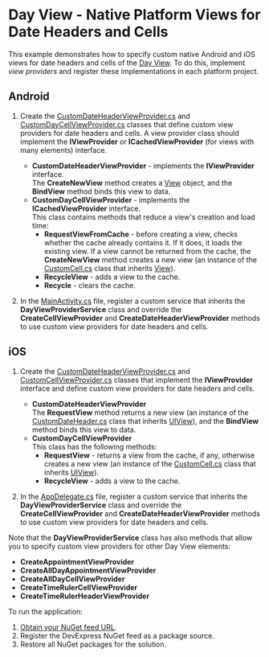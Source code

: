 # Day View - Native Platform Views for Date Headers and Cells
This example demonstrates how to specify custom native Android and iOS views for date headers and cells of the [Day View](https://docs.devexpress.com/MobileControls/400677/xamarin-forms/scheduler/views/views#day-view). To do this, implement *view providers* and register these implementations in each platform project.

## Android 
1. Create the [CustomDateHeaderViewProvider.cs](./CustomDayViewProviders.Android/CustomViewProviders/CustomDateHeaderViewProvider.cs) and [CustomDayCellViewProvider.cs](./CustomDayViewProviders.Android/CustomViewProviders/CustomDayCellViewProvider.cs) classes that define custom view providers for date headers and cells. A view provider class should implement the **IViewProvider** or **ICachedViewProvider** (for views with many elements) interface. 
    - **CustomDateHeaderViewProvider** - implements the **IViewProvider** interface.  
    The **CreateNewView** method creates a [View](https://docs.microsoft.com/en-us/dotnet/api/android.views.view?view=xamarin-android-sdk-9) object, and the **BindView** method binds this view to data.
    - **CustomDayCellViewProvider** - implements the **ICachedViewProvider** interface.  
    This class contains methods that reduce a view's creation and load time: 
        - **RequestViewFromCache** - before creating a view, checks whether the cache already contains it. If it does, it loads the existing view. If a view cannot be returned from the cache, the **CreateNewView** method creates a new view (an instance of the [CustomCell.cs](./CustomDayViewProviders.Android/CustomViews/CustomCell.cs) class that inherits [View](https://docs.microsoft.com/en-us/dotnet/api/android.views.view?view=xamarin-android-sdk-9)).
        - **RecycleView** - adds a view to the cache.
        - **Recycle** - clears the cache.

2. In the [MainActivity.cs](./CustomDayViewProviders.Android/MainActivity.cs) file, register a custom service that inherits the **DayViewProviderService** class and override the **CreateCellViewProvider** and **CreateDateHeaderViewProvider** methods to use custom view providers for date headers and cells.

## iOS
1. Create the [CustomDateHeaderViewProvider.cs](./CustomDayViewProviders.iOS/CustomViewProviders/CustomDateHeaderViewProvider.cs) and [CustomCellViewProvider.cs](./CustomDayViewProviders.iOS/CustomViewProviders/CustomCellViewProvider.cs) classes that implement the **IViewProvider** interface and define custom view providers for date headers and cells. 
    - **CustomDateHeaderViewProvider**  
    The **RequestView** method returns a new view (an instance of the [CustomDateHeader.cs](./CustomDayViewProviders.iOS/CustomViews/CustomDateHeader.cs) class that inherits [UIView](https://docs.microsoft.com/en-us/dotnet/api/uikit.uiview?view=xamarin-ios-sdk-12)), and the **BindView** method binds this view to data. 
    - **CustomDayCellViewProvider**  
    This class has the following methods:
        - **RequestView** - returns a view from the cache, if any, otherwise creates a new view (an instance of the [CustomCell.cs](./CustomDayViewProviders.iOS/CustomViews/CustomCell.cs) class that inherits  [UIView](https://docs.microsoft.com/en-us/dotnet/api/uikit.uiview?view=xamarin-ios-sdk-12)).
        - **RecycleView** - adds a view to the cache.

2. In the [AppDelegate.cs](./CustomDayViewProviders.iOS/AppDelegate.cs) file, register a custom service that inherits the **DayViewProviderService** class and override the **CreateCellViewProvider** and **CreateDateHeaderViewProvider** methods to use custom view providers for date headers and cells.

Note that the **DayViewProviderService** class has also methods that allow you to specify custom view providers for other Day View elements: 
- **CreateAppointmentViewProvider**
- **CreateAllDayAppointmentViewProvider**
- **CreateAllDayCellViewProvider** 
- **CreateTimeRulerCellViewProvider**
- **CreateTimeRulerHeaderViewProvider** 


To run the application:
1. [Obtain your NuGet feed URL](http://docs.devexpress.com/GeneralInformation/116042/installation/install-devexpress-controls-using-nuget-packages/obtain-your-nuget-feed-url).
2. Register the DevExpress NuGet feed as a package source.
3. Restore all NuGet packages for the solution.
